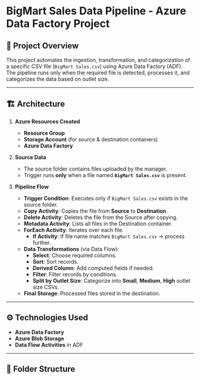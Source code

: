 

# BigMart Sales Data Pipeline - Azure Data Factory Project

## 📌 Project Overview
This project automates the ingestion, transformation, and categorization of a specific CSV file (`BigMart Sales.csv`) using Azure Data Factory (ADF).  
The pipeline runs only when the required file is detected, processes it, and categorizes the data based on outlet size.

---

## 🏗 Architecture
1. **Azure Resources Created**
   - **Resource Group**
   - **Storage Account** (for source & destination containers)
   - **Azure Data Factory**

2. **Source Data**
   - The source folder contains files uploaded by the manager.
   - Trigger runs **only** when a file named **`BigMart Sales.csv`** is present.

3. **Pipeline Flow**
   - **Trigger Condition**: Executes only if `BigMart Sales.csv` exists in the source folder.
   - **Copy Activity**: Copies the file from **Source** to **Destination**.
   - **Delete Activity**: Deletes the file from the Source after copying.
   - **Metadata Activity**: Lists all files in the Destination container.
   - **ForEach Activity**: Iterates over each file.
     - **If Activity**: If file name matches `BigMart Sales.csv` → process further.
   - **Data Transformations** (via Data Flow):
     - **Select**: Choose required columns.
     - **Sort**: Sort records.
     - **Derived Column**: Add computed fields if needed.
     - **Filter**: Filter records by conditions.
     - **Split by Outlet Size**: Categorize into **Small**, **Medium**, **High** outlet size CSVs.
   - **Final Storage**: Processed files stored in the destination.

---

## ⚙ Technologies Used
- **Azure Data Factory**
- **Azure Blob Storage**
- **Data Flow Activities** in ADF

---

## 📂 Folder Structure
